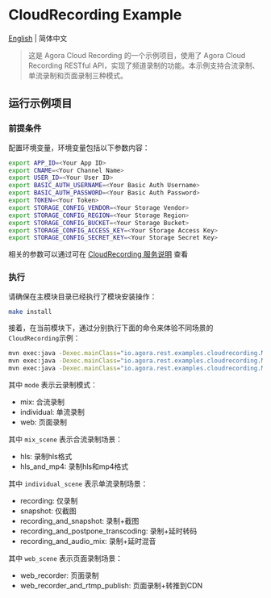 # CloudRecording Example

 [English](./README.md) |  简体中文

> 这是 Agora Cloud Recording 的一个示例项目，使用了 Agora Cloud Recording RESTful API，实现了频道录制的功能。本示例支持合流录制、单流录制和页面录制三种模式。

## 运行示例项目

### 前提条件

配置环境变量，环境变量包括以下参数内容：

```bash
export APP_ID=<Your App ID>
export CNAME=<Your Channel Name>
export USER_ID=<Your User ID>
export BASIC_AUTH_USERNAME=<Your Basic Auth Username>
export BASIC_AUTH_PASSWORD=<Your Basic Auth Password>
export TOKEN=<Your Token>
export STORAGE_CONFIG_VENDOR=<Your Storage Vendor>
export STORAGE_CONFIG_REGION=<Your Storage Region>
export STORAGE_CONFIG_BUCKET=<Your Storage Bucket>
export STORAGE_CONFIG_ACCESS_KEY=<Your Storage Access Key>
export STORAGE_CONFIG_SECRET_KEY=<Your Storage Secret Key>
```

相关的参数可以通过可在 [CloudRecording 服务说明](../../agora-rest-client-core/src/main/java/io/agora/rest/services/cloudrecording/README_ZH.md) 查看

### 执行

请确保在主模块目录已经执行了模块安装操作：

```bash
make install
```

接着，在当前模块下，通过分别执行下面的命令来体验不同场景的`CloudRecording`示例：

```bash
mvn exec:java -Dexec.mainClass="io.agora.rest.examples.cloudrecording.Main" -Dexec.args="--mode=mix --mix_scene=<scene>"
mvn exec:java -Dexec.mainClass="io.agora.rest.examples.cloudrecording.Main" -Dexec.args="--mode=individual --individual_scene=<scene>"
mvn exec:java -Dexec.mainClass="io.agora.rest.examples.cloudrecording.Main" -Dexec.args="--mode=web --web_scene=<scene>"
```

其中 `mode` 表示云录制模式：

* mix: 合流录制
* individual: 单流录制
* web: 页面录制

其中 `mix_scene` 表示合流录制场景：

* hls: 录制hls格式
* hls_and_mp4: 录制hls和mp4格式

其中 `individual_scene` 表示单流录制场景：

* recording: 仅录制
* snapshot: 仅截图
* recording_and_snapshot: 录制+截图
* recording_and_postpone_transcoding: 录制+延时转码
* recording_and_audio_mix: 录制+延时混音

其中 `web_scene` 表示页面录制场景：

* web_recorder: 页面录制
* web_recorder_and_rtmp_publish: 页面录制+转推到CDN

